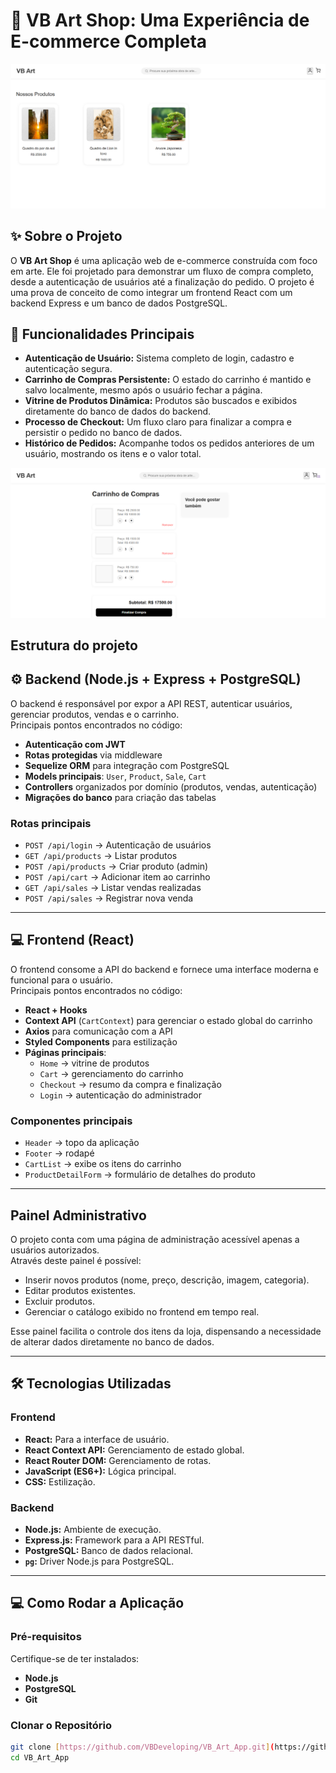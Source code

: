 # 🎨 VB Art Shop: Uma Experiência de E-commerce Completa

![VB Art Shop Home](/frontend/public/Captura%20Tela%20Home.png)

## ✨ Sobre o Projeto

O **VB Art Shop** é uma aplicação web de e-commerce construída com foco em arte. Ele foi projetado para demonstrar um fluxo de compra completo, desde a autenticação de usuários até a finalização do pedido. O projeto é uma prova de conceito de como integrar um frontend React com um backend Express e um banco de dados PostgreSQL.

## 🚀 Funcionalidades Principais

* **Autenticação de Usuário:** Sistema completo de login, cadastro e autenticação segura.
* **Carrinho de Compras Persistente:** O estado do carrinho é mantido e salvo localmente, mesmo após o usuário fechar a página.
* **Vitrine de Produtos Dinâmica:** Produtos são buscados e exibidos diretamente do banco de dados do backend.
* **Processo de Checkout:** Um fluxo claro para finalizar a compra e persistir o pedido no banco de dados.
* **Histórico de Pedidos:** Acompanhe todos os pedidos anteriores de um usuário, mostrando os itens e o valor total.

![VB Art Shop Cart](/frontend/public/Captura%20de%20tela%20%20Cart.png)

## Estrutura do projeto

## ⚙️ Backend (Node.js + Express + PostgreSQL)

O backend é responsável por expor a API REST, autenticar usuários, gerenciar produtos, vendas e o carrinho.  
Principais pontos encontrados no código:

- **Autenticação com JWT**  
- **Rotas protegidas** via middleware  
- **Sequelize ORM** para integração com PostgreSQL  
- **Models principais**: `User`, `Product`, `Sale`, `Cart`  
- **Controllers** organizados por domínio (produtos, vendas, autenticação)  
- **Migrações do banco** para criação das tabelas  

### Rotas principais
- `POST /api/login` → Autenticação de usuários  
- `GET /api/products` → Listar produtos  
- `POST /api/products` → Criar produto (admin)  
- `POST /api/cart` → Adicionar item ao carrinho  
- `GET /api/sales` → Listar vendas realizadas  
- `POST /api/sales` → Registrar nova venda  

---

## 💻 Frontend (React)

O frontend consome a API do backend e fornece uma interface moderna e funcional para o usuário.  
Principais pontos encontrados no código:

- **React + Hooks**  
- **Context API** (`CartContext`) para gerenciar o estado global do carrinho  
- **Axios** para comunicação com a API  
- **Styled Components** para estilização  
- **Páginas principais**:
  - `Home` → vitrine de produtos  
  - `Cart` → gerenciamento do carrinho  
  - `Checkout` → resumo da compra e finalização  
  - `Login` → autenticação do administrador  

### Componentes principais
- `Header` → topo da aplicação  
- `Footer` → rodapé  
- `CartList` → exibe os itens do carrinho  
- `ProductDetailForm` → formulário de detalhes do produto  

---

## Painel Administrativo

O projeto conta com uma página de administração acessível apenas a usuários autorizados.  
Através deste painel é possível:

- Inserir novos produtos (nome, preço, descrição, imagem, categoria).
- Editar produtos existentes.
- Excluir produtos.
- Gerenciar o catálogo exibido no frontend em tempo real.

Esse painel facilita o controle dos itens da loja, dispensando a necessidade de alterar dados diretamente no banco de dados.

---

## 🛠️ Tecnologias Utilizadas

### Frontend
* **React:** Para a interface de usuário.
* **React Context API:** Gerenciamento de estado global.
* **React Router DOM:** Gerenciamento de rotas.
* **JavaScript (ES6+):** Lógica principal.
* **CSS:** Estilização.

### Backend
* **Node.js:** Ambiente de execução.
* **Express.js:** Framework para a API RESTful.
* **PostgreSQL:** Banco de dados relacional.
* **`pg`:** Driver Node.js para PostgreSQL.

---

## 💻 Como Rodar a Aplicação

### Pré-requisitos
Certifique-se de ter instalados:
- **Node.js** 
- **PostgreSQL** 
- **Git**

### Clonar o Repositório

```bash
git clone [https://github.com/VBDeveloping/VB_Art_App.git](https://github.com/VBDeveloping/VB_Art_App.git)
cd VB_Art_App